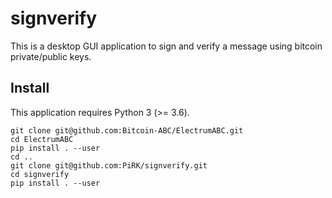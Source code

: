 # signverify
This is a desktop GUI application to sign and verify a message using bitcoin private/public keys.

## Install

This application requires Python 3 (>= 3.6).

```shell
git clone git@github.com:Bitcoin-ABC/ElectrumABC.git
cd ElectrumABC
pip install . --user
cd ..
git clone git@github.com:PiRK/signverify.git
cd signverify
pip install . --user
```